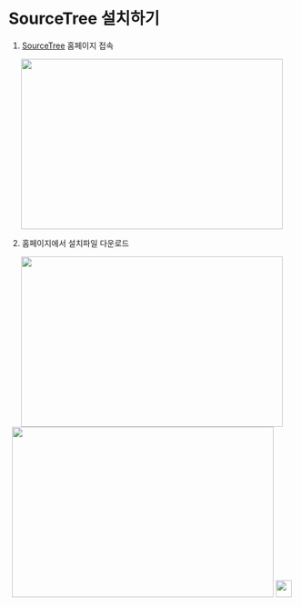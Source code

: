 # SourceTree 설치하기
1. [SourceTree](https://www.sourcetreeapp.com) 홈페이지 접속
<p align="center">
  <img width="460" height="300" src="https://user-images.githubusercontent.com/102717259/161205502-0d273386-020f-4cc4-b313-757d9fd84ee4.png">
</p>

2. 홈페이지에서 설치파일 다운로드
<p align="center">
<img width="460" height="300" src="https://user-images.githubusercontent.com/102717259/161206374-fed76c9a-9254-4cd1-aea8-6123d2744d2c.png">  <img width="460" height="300" src="https://user-images.githubusercontent.com/102717259/161210162-f7104366-9155-4a1d-b18f-7a81e9c595cf.png">  <img width="28" height="30" src="https://user-images.githubusercontent.com/102717259/161210213-521ccd34-bb3d-4fbf-adf4-09f18ee1ab2c.png">
</p>

